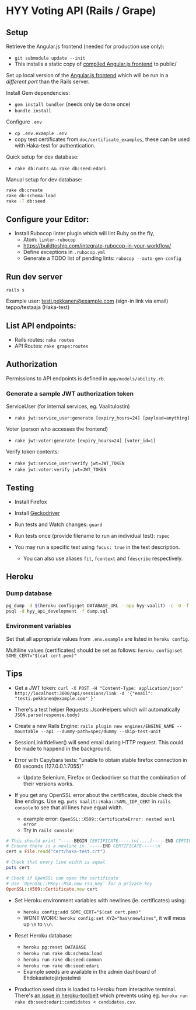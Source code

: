 # HYY Voting API (Rails / Grape)

## Setup

Retrieve the Angular.js frontend (needed for production use only):
  * `git submodule update --init`
  * This installs a static copy of
    [compiled Angular.js frontend](https://github.com/pre/hyy-voting-frontend-dist)
    to public/

Set up local version of the [Angular.js frontend](https://github.com/pre/hyy-voting-frontend)
which will be run in a _different port_ than the Rails server.

Install Gem dependencies:
  * `gem install bundler` (needs only be done once)
  * `bundle install`

Configure `.env`
  * `cp .env.example .env`
  * copy test certificates from `doc/certificate_examples`, these can be used
    with Haka-test for authentication.

Quick setup for dev database:
  * `rake db:runts && rake db:seed:edari`

Manual setup for dev database:
```bash
rake db:create
rake db:schema:load
rake -T db:seed
```

## Configure your Editor:

* Install Rubocop linter plugin which will lint Ruby on the fly,
  * Atom: `linter-rubocop`
  * https://buildtoship.com/integrate-rubocop-in-your-workflow/
  * Define exceptions in `.rubocop.yml`
  * Generate a TODO list of pending lints:
    `rubocop --auto-gen-config`


## Run dev server

`rails s`

Example user:
testi.pekkanen@example.com (sign-in link via email)
teppo/testaaja (Haka-test)


## List API endpoints:

* Rails routes: `rake routes`
* API Routes: `rake grape:routes`


## Authorization

Permissions to API endpoints is defined in `app/models/ability.rb`.

### Generate a sample JWT authorization token

ServiceUser (for internal services, eg. Vaalitulostin)
* `rake jwt:service_user:generate [expiry_hours=24] [payload=anything]`

Voter (person who accesses the frontend)
* `rake jwt:voter:generate [expiry_hours=24] [voter_id=1]`

Verify token contents:
* `rake jwt:service_user:verify jwt=JWT_TOKEN`
* `rake jwt:voter:verify jwt=JWT_TOKEN`


## Testing

* Install Firefox
* Install [Geckodriver](https://github.com/mozilla/geckodriver/releases)

* Run tests and Watch changes:
`guard`

* Run tests once (provide filename to run an individual test):
`rspec`

* You may run a specific test using `focus: true` in the test description.
  - You can also use aliases `fit`, `fcontext` and `fdescribe` respectively.


## Heroku

### Dump database

```bash
pg_dump -d $(heroku config:get DATABASE_URL --app hyy-vaalit) -c -O -f dump.sql
psql -d hyy_api_development -f dump.sql
```

### Environment variables

Set that all appropriate values from `.env.example` are listed in `heroku config`.

Multiline values (certificates) should be set as follows:
  `heroku config:set SOME_CERT="$(cat cert.pem)"`


## Tips

* Get a JWT token:
  `curl -X POST -H "Content-Type: application/json" http://localhost:3000/api/sessions/link -d '{"email": "testi.pekkanen@example.com" }'`

* There's a test helper Requests::JsonHelpers which will automatically `JSON.parse(response.body)`

* Create a new Rails Engine:
`rails plugin new engines/ENGINE_NAME --mountable --api --dummy-path=spec/dummy --skip-test-unit`

* SessionLink#deliver() will send email during HTTP request.
  This could be made to happend in the background.

* Error with Capybara tests: "unable to obtain stable firefox connection in 60 seconds (127.0.0.1:7055)"
  - Update Selenium, Firefox or Geckodriver so that the combination of their versions works.

* If you get any OpenSSL error about the certificates, double check the line endings.
  Use eg. `puts Vaalit::Haka::SAML_IDP_CERT` in `rails console` to see that
  all lines have equal width.
  - example error: `OpenSSL::X509::CertificateError: nested asn1 error`
  - Try in `rails console`:
```ruby
# This should print "-----BEGIN CERTIFICATE-----\n[....]-----END CERTIFICATE-----\n"
# Ensure there is a newline in `-----END CERTIFICATE-----\n`
cert = File.read("cert/haka-test.crt")

# Check that every line width is equal
puts cert

# Check if OpenSSL can open the certificate
# Use `OpenSSL::PKey::RSA.new rsa_key` for a private key
OpenSSL::X509::Certificate.new cert
```

* Set Heroku environment variables with newlines (ie. certificates) using:
  - `heroku config:add SOME_CERT="$(cat cert.pem)"`
  - WONT WORK: `heroku config:set XYZ="has\nnewlines"`, it will mess up `\n` to `\\n`.

* Reset Heroku database:
  - `heroku pg:reset DATABASE`
  - `heroku run rake db:schema:load`
  - `heroku run rake db:seed:common`
  - `heroku run rake db:seed:edari`
  - Example seeds are available in the admin dashboard of Ehdokastietojärjestelmä

* Production seed data is loaded to Heroku from interactive terminal.
  There's [an issue in heroku-toolbelt](https://github.com/heroku/heroku/issues/1409)
  which prevents using eg.
  `heroku run rake db:seed:edari:candidates < candidates.csv`.
